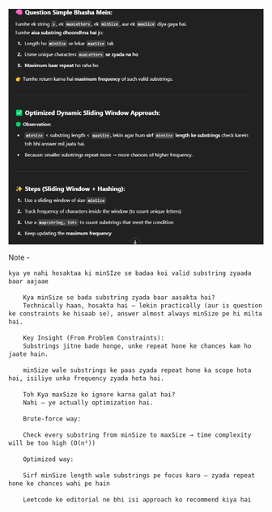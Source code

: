 ![alt text]({399DB133-DF3B-44B9-9A23-5BE371EC082B}.png)

Note - 

    kya ye nahi hosaktaa ki minSIze se badaa koi valid substring zyaada baar aajaae

        Kya minSize se bada substring zyada baar aasakta hai?
        Technically haan, hosakta hai — lekin practically (aur is question ke constraints ke hisaab se), answer almost always minSize pe hi milta hai.

        Key Insight (From Problem Constraints):
        Substrings jitne bade honge, unke repeat hone ke chances kam ho jaate hain.

        minSize wale substrings ke paas zyada repeat hone ka scope hota hai, isiliye unka frequency zyada hota hai.

        Toh Kya maxSize ko ignore karna galat hai?
        Nahi — ye actually optimization hai.

        Brute-force way:

        Check every substring from minSize to maxSize → time complexity will be too high (O(n²))

        Optimized way:

        Sirf minSize length wale substrings pe focus karo — zyada repeat hone ke chances wahi pe hain

        Leetcode ke editorial ne bhi isi approach ko recommend kiya hai